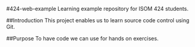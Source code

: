 #424-web-example
Learning example repository for ISOM 424 students.

##Introduction
This project enables us to learn source code control using Git.

##Purpose
To have code we can use for hands on exercises.